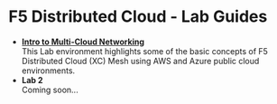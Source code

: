 F5 Distributed Cloud - Lab Guides
==========================================================

  - **[Intro to Multi-Cloud Networking](intro-to-multi-cloud-networking)** <br> This Lab environment highlights some of the basic concepts of F5 Distributed Cloud (XC) Mesh using AWS and Azure public cloud environments.
  - **Lab 2** <br> Coming soon...
